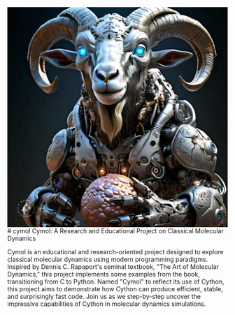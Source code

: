 <img src="/images/cymol_main.JPG" alt="logo" style="display:block; margin:auto;">
# cymol
Cymol: A Research and Educational Project on Classical Molecular Dynamics

Cymol is an educational and research-oriented project designed to explore classical molecular dynamics using modern programming paradigms. Inspired by Dennis C. Rapaport's seminal textbook, "The Art of Molecular Dynamics," this project implements some examples from the book, transitioning from C to Python. Named "Cymol" to reflect its use of Cython, this project aims to demonstrate how Cython can produce efficient, stable, and surprisingly fast code. Join us as we step-by-step uncover the impressive capabilities of Cython in molecular dynamics simulations.
